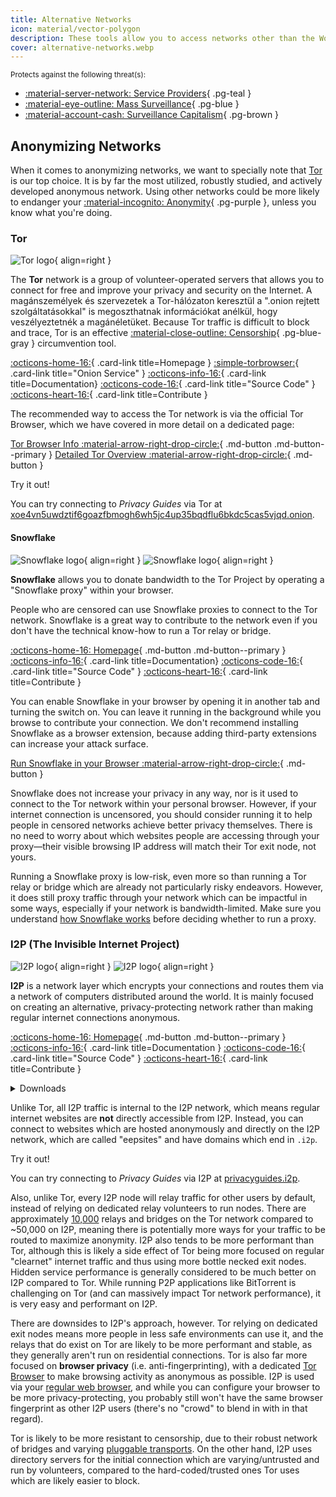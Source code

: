 ```yaml
---
title: Alternative Networks
icon: material/vector-polygon
description: These tools allow you to access networks other than the World Wide Web.
cover: alternative-networks.webp
---
```


<small>Protects against the following threat(s):</small>

- [:material-server-network: Service Providers](basics/common-threats.md#privacy-from-service-providers){ .pg-teal }
- [:material-eye-outline: Mass Surveillance](basics/common-threats.md#mass-surveillance-programs){ .pg-blue }
- [:material-account-cash: Surveillance Capitalism](basics/common-threats.md#surveillance-as-a-business-model){ .pg-brown }

## Anonymizing Networks

When it comes to anonymizing networks, we want to specially note that [Tor](advanced/tor-overview.md) is our top choice. It is by far the most utilized, robustly studied, and actively developed anonymous network. Using other networks could be more likely to endanger your [:material-incognito: Anonymity](basics/common-threats.md#anonymity-vs-privacy){ .pg-purple }, unless you know what you're doing.

### Tor

<div class="admonition recommendation" markdown>

![Tor logo](assets/img/self-contained-networks/tor.svg){ align=right }

The **Tor** network is a group of volunteer-operated servers that allows you to connect for free and improve your privacy and security on the Internet. A magánszemélyek és szervezetek a Tor-hálózaton keresztül a ".onion rejtett szolgáltatásokkal" is megoszthatnak információkat anélkül, hogy veszélyeztetnék a magánéletüket. Because Tor traffic is difficult to block and trace, Tor is an effective [:material-close-outline: Censorship](basics/common-threats.md#avoiding-censorship){ .pg-blue-gray } circumvention tool.

[:octicons-home-16:](https://torproject.org){ .card-link title=Homepage }
[:simple-torbrowser:](http://2gzyxa5ihm7nsggfxnu52rck2vv4rvmdlkiu3zzui5du4xyclen53wid.onion){ .card-link title="Onion Service" }
[:octicons-info-16:](https://tb-manual.torproject.org){ .card-link title=Documentation}
[:octicons-code-16:](https://gitlab.torproject.org/tpo/core/tor){ .card-link title="Source Code" }
[:octicons-heart-16:](https://donate.torproject.org){ .card-link title=Contribute }

</div>

The recommended way to access the Tor network is via the official Tor Browser, which we have covered in more detail on a dedicated page:

[Tor Browser Info :material-arrow-right-drop-circle:](tor.md){ .md-button .md-button--primary } [Detailed Tor Overview :material-arrow-right-drop-circle:](advanced/tor-overview.md){ .md-button }

<div class="admonition example" markdown>
<p class="admonition-title">Try it out!</p>

You can try connecting to _Privacy Guides_ via Tor at [xoe4vn5uwdztif6goazfbmogh6wh5jc4up35bqdflu6bkdc5cas5vjqd.onion](http://www.xoe4vn5uwdztif6goazfbmogh6wh5jc4up35bqdflu6bkdc5cas5vjqd.onion).

</div>

#### Snowflake

<div class="admonition recommendation" markdown>

![Snowflake logo](assets/img/browsers/snowflake.svg#only-light){ align=right }
![Snowflake logo](assets/img/browsers/snowflake-dark.svg#only-dark){ align=right }

**Snowflake** allows you to donate bandwidth to the Tor Project by operating a "Snowflake proxy" within your browser.

People who are censored can use Snowflake proxies to connect to the Tor network. Snowflake is a great way to contribute to the network even if you don't have the technical know-how to run a Tor relay or bridge.

[:octicons-home-16: Homepage](https://snowflake.torproject.org){ .md-button .md-button--primary }
[:octicons-info-16:](https://gitlab.torproject.org/tpo/anti-censorship/pluggable-transports/snowflake/-/wikis/Technical%20Overview){ .card-link title=Documentation}
[:octicons-code-16:](https://gitlab.torproject.org/tpo/anti-censorship/pluggable-transports/snowflake){ .card-link title="Source Code" }
[:octicons-heart-16:](https://donate.torproject.org){ .card-link title=Contribute }

</details>

</div>

You can enable Snowflake in your browser by opening it in another tab and turning the switch on. You can leave it running in the background while you browse to contribute your connection. We don't recommend installing Snowflake as a browser extension, because adding third-party extensions can increase your attack surface.

[Run Snowflake in your Browser :material-arrow-right-drop-circle:](https://snowflake.torproject.org/embed.html){ .md-button }

Snowflake does not increase your privacy in any way, nor is it used to connect to the Tor network within your personal browser. However, if your internet connection is uncensored, you should consider running it to help people in censored networks achieve better privacy themselves. There is no need to worry about which websites people are accessing through your proxy—their visible browsing IP address will match their Tor exit node, not yours.

Running a Snowflake proxy is low-risk, even more so than running a Tor relay or bridge which are already not particularly risky endeavors. However, it does still proxy traffic through your network which can be impactful in some ways, especially if your network is bandwidth-limited. Make sure you understand [how Snowflake works](https://gitlab.torproject.org/tpo/anti-censorship/pluggable-transports/snowflake/-/wikis/home) before deciding whether to run a proxy.

### I2P (The Invisible Internet Project)

<div class="admonition recommendation" markdown>

![I2P logo](assets/img/self-contained-networks/i2p.svg#only-light){ align=right }
![I2P logo](assets/img/self-contained-networks/i2p-dark.svg#only-dark){ align=right }

**I2P** is a network layer which encrypts your connections and routes them via a network of computers distributed around the world. It is mainly focused on creating an alternative, privacy-protecting network rather than making regular internet connections anonymous.

[:octicons-home-16: Homepage](https://geti2p.net/en){ .md-button .md-button--primary }
[:octicons-info-16:](https://geti2p.net/en/about/software){ .card-link title=Documentation }
[:octicons-code-16:](https://github.com/i2p/i2p.i2p){ .card-link title="Source Code" }
[:octicons-heart-16:](https://geti2p.net/en/get-involved){ .card-link title=Contribute }

<details class="downloads" markdown>
<summary>Downloads</summary>

- [:simple-googleplay: Google Play](https://play.google.com/store/apps/details?id=net.i2p.android)
- [:simple-android: Android](https://geti2p.net/en/download#android)
- [:fontawesome-brands-windows: Windows](https://geti2p.net/en/download#windows)
- [:simple-apple: macOS](https://geti2p.net/en/download#mac)
- [:simple-linux: Linux](https://geti2p.net/en/download#unix)

</details>

</div>

Unlike Tor, all I2P traffic is internal to the I2P network, which means regular internet websites are **not** directly accessible from I2P. Instead, you can connect to websites which are hosted anonymously and directly on the I2P network, which are called "eepsites" and have domains which end in `.i2p`.

<div class="admonition example" markdown>
<p class="admonition-title">Try it out!</p>

You can try connecting to _Privacy Guides_ via I2P at [privacyguides.i2p](http://privacyguides.i2p/?i2paddresshelper=fvbkmooriuqgssrjvbxu7nrwms5zyhf34r3uuppoakwwsm7ysv6q.b32.i2p).

</div>

Also, unlike Tor, every I2P node will relay traffic for other users by default, instead of relying on dedicated relay volunteers to run nodes. There are approximately [10,000](https://metrics.torproject.org/networksize.html) relays and bridges on the Tor network compared to ~50,000 on I2P, meaning there is potentially more ways for your traffic to be routed to maximize anonymity. I2P also tends to be more performant than Tor, although this is likely a side effect of Tor being more focused on regular "clearnet" internet traffic and thus using more bottle necked exit nodes. Hidden service performance is generally considered to be much better on I2P compared to Tor. While running P2P applications like BitTorrent is challenging on Tor (and can massively impact Tor network performance), it is very easy and performant on I2P.

There are downsides to I2P's approach, however. Tor relying on dedicated exit nodes means more people in less safe environments can use it, and the relays that do exist on Tor are likely to be more performant and stable, as they generally aren't run on residential connections. Tor is also far more focused on **browser privacy** (i.e. anti-fingerprinting), with a dedicated [Tor Browser](tor.md) to make browsing activity as anonymous as possible. I2P is used via your [regular web browser](desktop-browsers.md), and while you can configure your browser to be more privacy-protecting, you probably still won't have the same browser fingerprint as other I2P users (there's no "crowd" to blend in with in that regard).

Tor is likely to be more resistant to censorship, due to their robust network of bridges and varying [pluggable transports](https://tb-manual.torproject.org/circumvention). On the other hand, I2P uses directory servers for the initial connection which are varying/untrusted and run by volunteers, compared to the hard-coded/trusted ones Tor uses which are likely easier to block.
